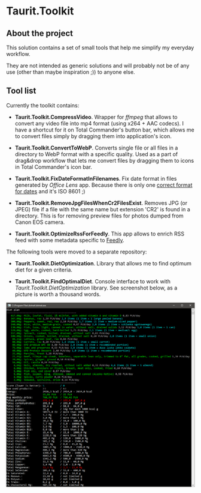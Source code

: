 # Taurit.Toolkit

## About the project

This solution contains a set of small tools that help me simplify my everyday workflow.

They are not intended as generic solutions and will probably not be of any use (other than maybe inspiration ;)) to anyone else.

## Tool list

Currently the toolkit contains:

* __Taurit.Toolkit.CompressVideo__. Wrapper for _ffmpeg_ that allows to convert any video file into mp4 format (using x264 + AAC codecs). I have a shortcut for it on Total Commander's button bar, which allows me to convert files simply by dragging them into application's icon.

* __Taurit.Toolkit.ConvertToWebP__. Converts single file or all files in a directory to WebP format with a specific quality. Used as a part of drag&drop workflow that lets me convert files by dragging them to icons in Total Commander's icon bar.

* __Taurit.Toolkit.FixDateFormatInFilenames__. Fix date format in files generated by _Office Lens_ app. Because there is only one [correct format for dates](https://xkcd.com/1179/) and it's ISO 8601 ;)

* __Taurit.Toolkit.RemoveJpgFilesWhenCr2FilesExist__. Removes JPG (or JPEG) file if a file with the same name but extension 'CR2' is found in a directory. This is for removing preview files for photos dumped from Canon EOS camera.

* __Taurit.Toolkit.OptimizeRssForFeedly__. This app allows to enrich RSS feed with some metadata specific to [Feedly](https://feedly.com).



The following tools were moved to a separate repository:

* __Taurit.Toolkit.DietOptimization__. Library that allows me to find optimum diet for a given criteria.

* __Taurit.Toolkit.FindOptimalDiet__. Console interface to work with _Taurit.Toolkit.DietOptimization_ library. See screenshot below, as a picture is worth a thousand words.

![Taurit.Toolkit.FindOptimumDiet](docs/images/find-optimum-diet-tool-screenshot.png)
